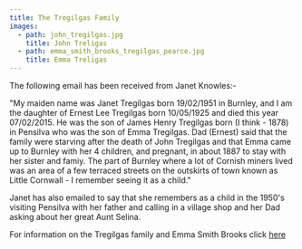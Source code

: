 ```yaml
---
title: The Tregilgas Family
images:
  - path: john_tregilgas.jpg
    title: John Treligas
  - path: emma_smith_brooks_tregilgas_pearce.jpg
    title: Emma Treligas
---
```


The following email has been received from Janet Knowles:-

"My maiden name was Janet Tregilgas born 19/02/1951 in Burnley, and I am the daughter of Ernest Lee Tregilgas born 10/05/1925 and died this year 07/02/2015. He was the son of James Henry Tregilgas born (I think - 1878) in Pensilva who was the son of Emma Tregilgas. Dad (Ernest) said that the family were starving after the death of John Tregilgas and that Emma came up to Burnley with her 4 children, and pregnant, in about 1887 to stay with her sister and famiy. The part of Burnley where a lot of Cornish miners lived was an area of a few terraced streets on the outskirts of town known as Little Cornwall - I remember seeing it as a child."

Janet has also emailed to say that she remembers as a child in the 1950's visiting Pensilva with her father and calling in a village shop and her Dad asking about her great Aunt Selina.

For information on the Tregilgas family and Emma Smith Brooks click [here](/places/14-do-you-recognise-these-cottages)
